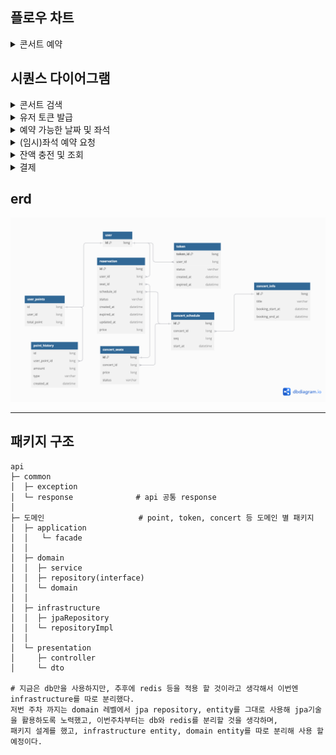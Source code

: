 ## 플로우 차트
<details>
<summary>콘서트 예약</summary>
<div markdown="1">

![flowChart.png](docs/images/flowChart.png)

</div>
</details>


## 시퀀스 다이어그램
<details>
<summary>콘서트 검색</summary>
<div markdown="1">

![sequence_1.png](docs/images/sequence_1.png)

</div>
</details>

<details>
<summary>유저 토큰 발급</summary>
<div markdown="1">

![sequence_2.png](docs/images/sequence_2.png)

</div>
</details>

<details>
<summary>예약 가능한 날짜 및 좌석</summary>
<div markdown="1">

![sequence_3.png](docs/images/sequence_3.png)

</div>
</details>

<details>
<summary>(임시)좌석 예약 요청</summary>
<div markdown="1">

![sequence_4.png](docs/images/sequence_4.png)

</div>
</details>

<details>
<summary>잔액 충전 및 조회</summary>
<div markdown="1">

![sequence_5.png](docs/images/sequence_5.png)

</div>
</details>

<details>
<summary>결제</summary>
<div markdown="1">

![sequence_6.png](docs/images/sequence_6.png)

</div>
</details>


## erd
![erd.png](docs/images/erd.png)

- - -

## 패키지 구조

```test
api
├─ common
│  ├─ exception                 
│  └─ response              # api 공통 response 
│  
├─ 도메인                     # point, token, concert 등 도메인 별 패키지
│  ├─ application
│  │   └─ facade
│  │
│  ├─ domain
│  │  ├─ service
│  │  ├─ repository(interface)
│  │  └─ domain
│  │
│  ├─ infrastructure
│  │  ├─ jpaRepository
│  │  └─ repositoryImpl  
│  │
│  └─ presentation  
│     ├─ controller
│     └─ dto

# 지금은 db만을 사용하지만, 추후에 redis 등을 적용 할 것이라고 생각해서 이번엔 infrastructure를 따로 분리했다.
저번 주차 까지는 domain 레벨에서 jpa repository, entity를 그대로 사용해 jpa기술을 활용하도록 노력했고, 이번주차부터는 db와 redis를 분리할 것을 생각하며,
패키지 설계를 했고, infrastructure entity, domain entity를 따로 분리해 사용 할 예정이다.
 
```




